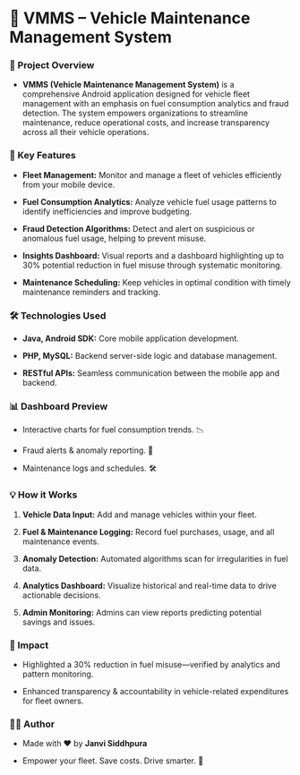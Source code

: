 # 🚗 VMMS – Vehicle Maintenance Management System

### 📱 Project Overview

- **VMMS (Vehicle Maintenance Management System)** is a comprehensive Android application designed for vehicle fleet management with an emphasis on fuel consumption analytics and fraud detection. The system empowers organizations to streamline maintenance, reduce operational costs, and increase transparency across all their vehicle operations.
 
### 📝 Key Features

- **Fleet Management:** Monitor and manage a fleet of vehicles efficiently from your mobile device.

- **Fuel Consumption Analytics:** Analyze vehicle fuel usage patterns to identify inefficiencies and improve budgeting.

- **Fraud Detection Algorithms:** Detect and alert on suspicious or anomalous fuel usage, helping to prevent misuse.

- **Insights Dashboard:** Visual reports and a dashboard highlighting up to 30% potential reduction in fuel misuse through systematic monitoring.

- **Maintenance Scheduling:** Keep vehicles in optimal condition with timely maintenance reminders and tracking.

### 🛠️ Technologies Used

- **Java, Android SDK:** Core mobile application development.

- **PHP, MySQL:** Backend server-side logic and database management.

- **RESTful APIs:** Seamless communication between the mobile app and backend.

### 📊 Dashboard Preview

- Interactive charts for fuel consumption trends. 📉

- Fraud alerts & anomaly reporting. 🚨

- Maintenance logs and schedules. 🛠️

### 💡 How it Works

1. **Vehicle Data Input:** Add and manage vehicles within your fleet.

2. **Fuel & Maintenance Logging:** Record fuel purchases, usage, and all maintenance events.

3. **Anomaly Detection:** Automated algorithms scan for irregularities in fuel data.

4. **Analytics Dashboard:** Visualize historical and real-time data to drive actionable decisions.

5. **Admin Monitoring:** Admins can view reports predicting potential savings and issues.

### 🚀 Impact

- Highlighted a 30% reduction in fuel misuse—verified by analytics and pattern monitoring.

- Enhanced transparency & accountability in vehicle-related expenditures for fleet owners.

### 👩‍💻 Author

- Made with ❤ by **Janvi Siddhpura**

- Empower your fleet. Save costs. Drive smarter. 🌟
